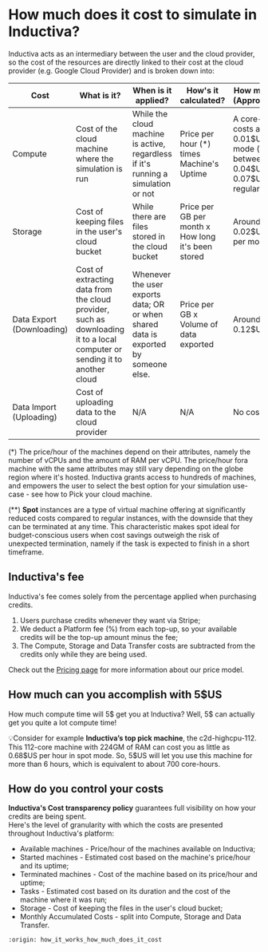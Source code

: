 # How much does it cost to simulate in Inductiva?

Inductiva acts as an intermediary between the user and the cloud provider, so the cost of the resources are directly linked to their cost at the cloud provider (e.g. Google Cloud Provider) and is broken down into:

| Cost  | What is it? | When is it applied? | How's it calculated? | How much is it? (Approximately) |
| --------------- | ------------- | ------------- | ------------- | ------------- |
| Compute |  Cost of the cloud machine where the simulation is run | While the cloud machine is active, regardless if it's running a simulation or not | Price per hour (*) times Machine's Uptime | A core-hour costs approx. 0.01\$US in Spot mode (**); and between 0.04\$US and 0.07\$US in regular mode |
| Storage | Cost of keeping files in the user's cloud bucket | While there are files stored in the cloud bucket | Price per GB per month x How long it's been stored | Around 0.02\$US per GB per month |
| Data Export (Downloading) |  Cost of extracting data from the cloud provider, such as downloading it to a local computer or sending it to another cloud | Whenever the user exports data; OR or when shared data is exported by someone else. | Price per GB x Volume of data exported | Around 0.12\$US per GB |
| Data Import (Uploading) |  Cost of uploading data to the cloud provider | N/A | N/A | No cost |

(*) The price/hour of the machines depend on their attributes, namely the number of vCPUs and the amount of RAM per vCPU. The price/hour fora machine with the same attributes may still vary depending on the globe region where it's hosted. Inductiva grants access to hundreds of machines, and empowers the user to select the best option for your simulation use-case - see how to Pick your cloud machine.   

(**) **Spot** instances are a type of virtual machine offering at significantly reduced costs compared to regular instances, with the downside that they can be terminated at any time. This characteristic makes spot ideal for budget-conscious users when cost savings outweigh the risk of unexpected termination, namely if the task is expected to finish in a short timeframe.

## Inductiva's fee 
Inductiva's fee comes solely from the percentage applied when purchasing credits.
1. Users purchase credits whenever they want via Stripe;
2. We deduct a Platform fee (%) from each top-up, so your available credits will be the top-up amount minus the fee;
3. The Compute, Storage and Data Transfer costs are subtracted from the credits only while they are being used.

Check out the <a href="https://inductiva.ai/pricing">Pricing page</a> for more information about our price model.


## How much can you accomplish with 5\$US
How much compute time will 5\$ get you at Inductiva? Well, 5\$ can actually get you quite a lot compute time!
 
💡Consider for example **Inductiva’s top pick machine**, the c2d-highcpu-112. 
This 112-core machine with 224GM of RAM can cost you as little as 0.68\$US per hour in spot mode. So, 5\$US will let you use this machine for more than 6 hours, which is equivalent to about 700 core-hours. 


## How do you control your costs
**Inductiva's Cost transparency policy** guarantees full visibility on how your credits are being spent.   
Here's the level of granularity with which the costs are presented throughout Inductiva's platform:
+ Available machines - Price/hour of the machines available on Inductiva;
+ Started machines - Estimated cost based on the machine's price/hour and its uptime;
+ Terminated machines - Cost of the machine based on its price/hour and uptime;
+ Tasks - Estimated cost based on its duration and the cost of the machine where it was run;
+ Storage - Cost of keeping the files in the user's cloud bucket;
+ Monthly Accumulated Costs - split into Compute, Storage and Data Transfer.

```{banner_small}
:origin: how_it_works_how_much_does_it_cost
```